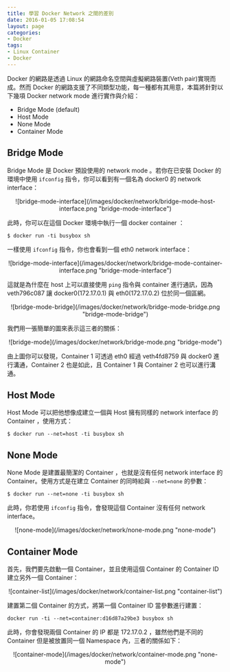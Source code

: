 ```yaml
---
title: 學習 Docker Network 之間的差別
date: 2016-01-05 17:08:54
layout: page
categories:
- Docker
tags:
- Linux Container
- Docker
---
```

Docker 的網路是透過 Linux 的網路命名空間與虛擬網路裝置(Veth pair)實現而成。然而 Docker 的網路支援了不同類型功能，每一種都有其用意，本篇將針對以下幾項 Docker network mode 進行實作與介紹：

* Bridge Mode (default)
* Host Mode
* None Mode
* Container Mode

<!--more-->

## Bridge Mode
Bridge Mode 是 Docker 預設使用的 network mode 。若你在已安裝 Docker 的環境中使用 `ifconfig` 指令，你可以看到有一個名為 docker0 的 network interface：

<center>![bridge-mode-interface](/images/docker/network/bridge-mode-host-interface.png "bridge-mode-interface")</center>

此時，你可以在這個 Docker 環境中執行一個 docker container ：

```
$ docker run -ti busybox sh
```

一樣使用 `ifconfig` 指令，你也會看到一個 eth0 network interface：

<center>![bridge-mode-interface](/images/docker/network/bridge-mode-container-interface.png "bridge-mode-interface")</center>

這就是為什麼在 host 上可以直接使用 `ping` 指令與 container 進行通訊，因為 veth796c087 讓 docker0(172.17.0.1) 與 eth0(172.17.0.2) 位於同一個區網。

<center>![bridge-mode-bridge](/images/docker/network/bridge-mode-bridge.png "bridge-mode-bridge")</center>

我們用一張簡單的圖來表示這三者的關係：

<center>![bridge-mode](/images/docker/network/bridge-mode.png "bridge-mode")</center>

由上圖你可以發現，Container 1 可透過 eth0 經過 veth4fd8759 與 docker0 進行溝通，Container 2 也是如此，且 Container 1 與 Container 2 也可以進行溝通。

## Host Mode

Host Mode 可以把他想像成建立一個與 Host 擁有同樣的 network interface 的 Container ，使用方式：

```
$ docker run --net=host -ti busybox sh
```

## None Mode

None Mode 是建置最簡潔的 Container ，也就是沒有任何 network interface 的 Container。使用方式是在建立 Container 的同時給與 `--net=none` 的參數：

```
$ docker run --net=none -ti busybox sh
```

此時，你若使用 `ifconfig` 指令，會發現這個 Container 沒有任何 network interface。

<center>![none-mode](/images/docker/network/none-mode.png "none-mode")</center>

## Container Mode

首先，我們要先啟動一個 Container，並且使用這個 Container 的 Container ID 建立另外一個 Container：

<center>![container-list](/images/docker/network/container-list.png "container-list")</center>

建置第二個 Container 的方式，將第一個 Container ID 當參數進行建置：

```
docker run -ti --net=container:d16d87a29be3 busybox sh
```

此時，你會發現兩個 Container 的 IP 都是 172.17.0.2 ，雖然他們是不同的 Container 但是被放置同一個 Namespace 內，三者的關係如下：

<center>![container-mode](/images/docker/network/container-mode.png "none-mode")</center>
